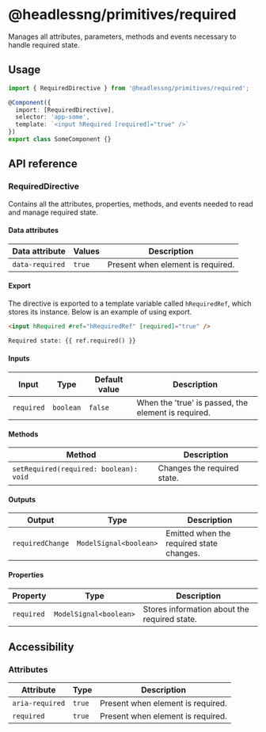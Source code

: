# @headlessng/primitives/required

Manages all attributes, parameters, methods and events necessary to handle required state.

## Usage

```typescript
import { RequiredDirective } from '@headlessng/primitives/required';

@Component({
  import: [RequiredDirective],
  selector: 'app-some',
  template: `<input hRequired [required]="true" />`
})
export class SomeComponent {}
```

## API reference

### RequiredDirective

Contains all the attributes, properties, methods, and events needed to read and manage required state.

#### Data attributes

| Data attribute  | Values | Description                       |
| --------------- | ------ | --------------------------------- |
| `data-required` | `true` | Present when element is required. |

#### Export

The directive is exported to a template variable called `hRequiredRef`, which stores its instance. Below is an example of using export.

```html
<input hRequired #ref="hRequiredRef" [required]="true" />

Required state: {{ ref.required() }}
```

#### Inputs

| Input      | Type      | Default value | Description                                         |
| ---------- | --------- | ------------- | --------------------------------------------------- |
| `required` | `boolean` | `false`       | When the 'true' is passed, the element is required. |

#### Methods

| Method                                 | Description                 |
| -------------------------------------- | --------------------------- |
| `setRequired(required: boolean): void` | Changes the required state. |

#### Outputs

| Output           | Type                   | Description                              |
| ---------------- | ---------------------- | ---------------------------------------- |
| `requiredChange` | `ModelSignal<boolean>` | Emitted when the required state changes. |

#### Properties

| Property   | Type                   | Description                                  |
| ---------- | ---------------------- | -------------------------------------------- |
| `required` | `ModelSignal<boolean>` | Stores information about the required state. |

## Accessibility

### Attributes

| Attribute       | Type   | Description                       |
| --------------- | ------ | --------------------------------- |
| `aria-required` | `true` | Present when element is required. |
| `required`      | `true` | Present when element is required. |
